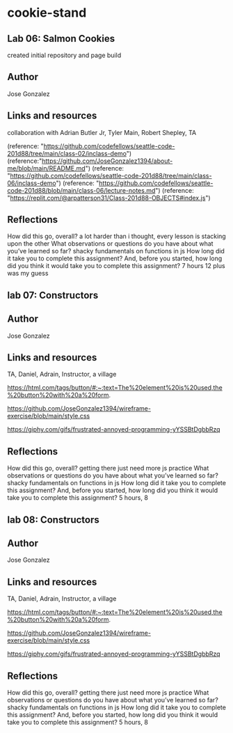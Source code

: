 # cookie-stand

## Lab 06: Salmon Cookies

created initial repository and page build

## Author

Jose Gonzalez

## Links and resources

collaboration with Adrian Butler Jr, Tyler Main, Robert Shepley, TA

(reference: "https://github.com/codefellows/seattle-code-201d88/tree/main/class-02/inclass-demo")
(reference:"https://github.com/JoseGonzalez1394/about-me/blob/main/README.md")
(reference: "https://github.com/codefellows/seattle-code-201d88/tree/main/class-06/inclass-demo")
(reference: "https://github.com/codefellows/seattle-code-201d88/blob/main/class-06/lecture-notes.md")
(reference: "https://replit.com/@arpatterson31/Class-201d88-OBJECTS#index.js")

## Reflections

How did this go, overall?
a lot harder than i thought, every lesson is stacking upon the other
What observations or questions do you have about what you’ve learned so far?
shacky fundamentals on functions in js
How long did it take you to complete this assignment? And, before you started, how long did you think it would take you to complete this assignment?
7 hours 12 plus was my guess

## lab 07: Constructors

## Author

Jose Gonzalez

## Links and resources

TA, Daniel, Adrain, Instructor, a village

https://html.com/tags/button/#:~:text=The%20element%20is%20used,the%20button%20with%20a%20form.

https://github.com/JoseGonzalez1394/wireframe-exercise/blob/main/style.css

https://giphy.com/gifs/frustrated-annoyed-programming-yYSSBtDgbbRzq

## Reflections
How did this go, overall?
getting there just need more js practice
What observations or questions do you have about what you’ve learned so far?
shacky fundamentals on functions in js
How long did it take you to complete this assignment? And, before you started, how long did you think it would take you to complete this assignment?
5 hours, 8

## lab 08: Constructors

## Author

Jose Gonzalez

## Links and resources

TA, Daniel, Adrain, Instructor, a village

https://html.com/tags/button/#:~:text=The%20element%20is%20used,the%20button%20with%20a%20form.

https://github.com/JoseGonzalez1394/wireframe-exercise/blob/main/style.css

https://giphy.com/gifs/frustrated-annoyed-programming-yYSSBtDgbbRzq

## Reflections
How did this go, overall?
getting there just need more js practice
What observations or questions do you have about what you’ve learned so far?
shacky fundamentals on functions in js
How long did it take you to complete this assignment? And, before you started, how long did you think it would take you to complete this assignment?
5 hours, 8